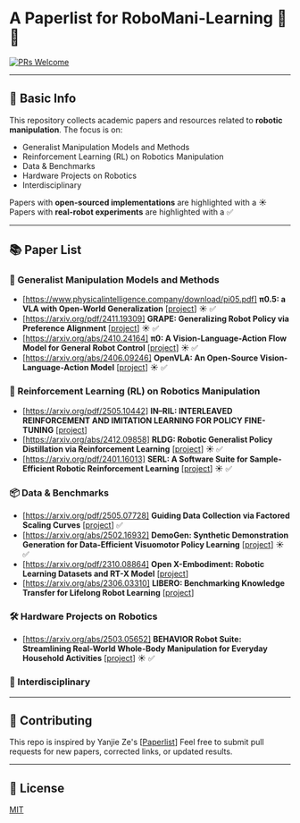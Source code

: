 # A Paperlist for RoboMani-Learning 🚀🤖

[![PRs Welcome](https://img.shields.io/badge/PRs-welcome-brightgreen.svg)]()
<!--[![Awesome](https://awesome.re/badge.svg)](https://awesome.re)-->

---

## 📌 Basic Info

This repository collects academic papers and resources related to **robotic manipulation**. The focus is on:

- Generalist Manipulation Models and Methods
- Reinforcement Learning (RL) on Robotics Manipulation
- Data & Benchmarks
- Hardware Projects on Robotics
- Interdisciplinary

Papers with **open-sourced implementations** are highlighted with a ☀️  
Papers with **real-robot experiments** are highlighted with a ✅

---

## 📚 Paper List

### 🧠 Generalist Manipulation Models and Methods

- [https://www.physicalintelligence.company/download/pi05.pdf] **π0.5: a VLA with Open-World Generalization** [[project](https://www.physicalintelligence.company/blog/pi05)] ☀️ ✅
- [https://arxiv.org/pdf/2411.19309] **GRAPE: Generalizing Robot Policy via Preference Alignment** [[project](https://grape-vla.github.io/)] ☀️ ✅
- [https://arxiv.org/abs/2410.24164] **π0: A Vision-Language-Action Flow Model for General Robot Control** [[project](https://www.physicalintelligence.company/blog/pi0)] ☀️ ✅
- [https://arxiv.org/abs/2406.09246] **OpenVLA: An Open-Source Vision-Language-Action Model** [[project](https://openvla.github.io/)] ☀️ ✅

### 🔁 Reinforcement Learning (RL) on Robotics Manipulation
- [https://arxiv.org/pdf/2505.10442] **IN–RIL: INTERLEAVED REINFORCEMENT AND IMITATION LEARNING FOR POLICY FINE-TUNING** [[project]()] 
- [https://arxiv.org/abs/2412.09858] **RLDG: Robotic Generalist Policy Distillation via Reinforcement Learning** [[project](https://generalist-distillation.github.io/)] ☀️ ✅
- [https://arxiv.org/pdf/2401.16013] **SERL: A Software Suite for Sample-Efficient Robotic Reinforcement Learning** [[project](https://serl-robot.github.io/)] ☀️ ✅

### 📦 Data & Benchmarks

- [https://arxiv.org/pdf/2505.07728] **Guiding Data Collection via Factored Scaling Curves** [[project]()] ✅
- [https://arxiv.org/abs/2502.16932] **DemoGen: Synthetic Demonstration Generation for Data-Efficient Visuomotor Policy Learning** [[project](https://demo-generation.github.io/)] ☀️ ✅
- [https://arxiv.org/pdf/2310.08864] **Open X-Embodiment: Robotic Learning Datasets and RT-X Model** [[project](https://robotics-transformer-x.github.io/)]
- [https://arxiv.org/abs/2306.03310] **LIBERO: Benchmarking Knowledge Transfer for Lifelong Robot Learning** [[project](https://libero-project.github.io/main.html)]


### 🛠️ Hardware Projects on Robotics
- [https://arxiv.org/abs/2503.05652] **BEHAVIOR Robot Suite: Streamlining Real-World Whole-Body Manipulation for Everyday Household Activities** [[project](https://behavior-robot-suite.github.io/)] ☀️ ✅

### 🔬 Interdisciplinary


---

## 🙋 Contributing

This repo is inspired by Yanjie Ze's [[Paperlist](https://github.com/YanjieZe/awesome-humanoid-robot-learning)]
Feel free to submit pull requests for new papers, corrected links, or updated results.

---

## 📜 License

[MIT](LICENSE)
